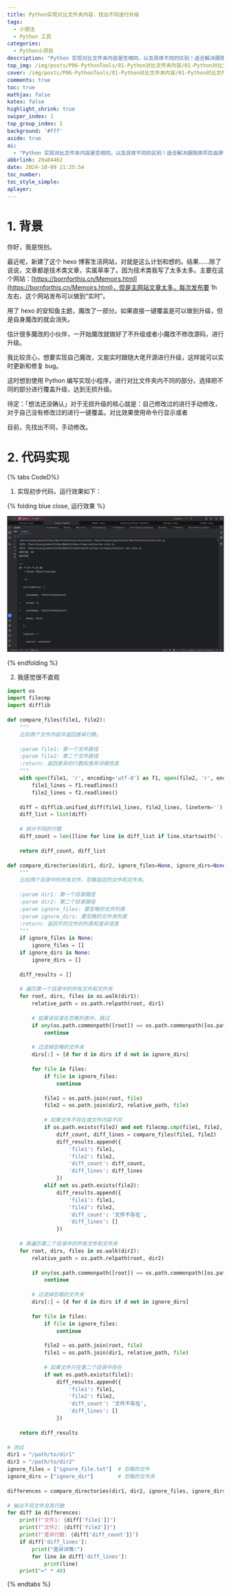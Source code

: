```yaml
---
title: Python实现对比文件夹内容，找出不同进行升级
tags:
  - 小想法
  - Python 工具
categories:
  - Python小项目
description: "Python 实现对比文件夹内容是否相同，以及具体不同的区别！适合解决跟随原项目选择性更新，找出不同的进行针对性的覆盖。特别是 hexo 主题魔改太多，但又想和开发者同步升级的人。"
top_img: /img/posts/P06-PythonTools/01-Python对比文件夹内容/01-Python对比文件夹内容.jpg
cover: /img/posts/P06-PythonTools/01-Python对比文件夹内容/01-Python对比文件夹内容.webp
comments: true
toc: true
mathjax: false
katex: false
highlight_shrink: true
swiper_index: 1
top_group_index: 1
background: '#fff'
aside: true
ai:
  - "Python 实现对比文件夹内容是否相同，以及具体不同的区别！适合解决跟随原项目选择性更新，找出不同的进行针对性的覆盖。特别是 hexo 主题魔改太多，但又想和开发者同步升级的人。"
abbrlink: 20a844b2
date: 2024-10-09 21:25:54
toc_number:
toc_style_simple:
aplayer:
---
```


# 1. 背景

你好，我是悦创。

最近呢，新建了这个 hexo 博客生活网站，对就是这么计划和想的。结果......除了说说，文章都是技术类文章，实属草率了。因为技术类我写了太多太多。主要在这个网站：[https://bornforthis.cn/Memoirs.html](https://bornforthis.cn/Memoirs.html)，但是主网站文章太多，每次发布要 1h 左右，这个网站发布可以做到“实时”。

用了 hexo 的安知鱼主题，魔改了一部分。如果直接一键覆盖是可以做到升级，但是自身魔改的就会消失。

估计很多魔改的小伙伴，一开始魔改就做好了不升级或者小魔改不修改源码，进行升级。

我比较贪心，想要实现自己魔改，又能实时跟随大佬开源进行升级，这样就可以实时更新和修复 bug。

这时想到使用 Python 编写实现小程序，进行对比文件夹内不同的部分。选择把不同的部分进行覆盖升级，达到无损升级。

待定：「想法还没确认」对于无损升级的核心就是：自己修改过的进行手动修改，对于自己没有修改过的进行一键覆盖。对比效果使用命令行显示或者

目前，先找出不同，手动修改。

# 2. 代码实现

{% tabs CodeD%}
<!-- tab V0.1 -->

1. 实现初步代码，运行效果如下：

{% folding blue close, 运行效果 %}

![](01-Python对比文件夹内容/image.png)

{% endfolding %}

2. 我感觉很不直观

```python
import os
import filecmp
import difflib

def compare_files(file1, file2):
    """
    比较两个文件内容并返回差异行数。
    
    :param file1: 第一个文件路径
    :param file2: 第二个文件路径
    :return: 返回差异的行数和差异详细信息
    """
    with open(file1, 'r', encoding='utf-8') as f1, open(file2, 'r', encoding='utf-8') as f2:
        file1_lines = f1.readlines()
        file2_lines = f2.readlines()
    
    diff = difflib.unified_diff(file1_lines, file2_lines, lineterm='')
    diff_list = list(diff)
    
    # 统计不同的行数
    diff_count = len([line for line in diff_list if line.startswith('- ') or line.startswith('+ ')])
    
    return diff_count, diff_list

def compare_directories(dir1, dir2, ignore_files=None, ignore_dirs=None):
    """
    比较两个目录中的所有文件，忽略指定的文件和文件夹。
    
    :param dir1: 第一个目录路径
    :param dir2: 第二个目录路径
    :param ignore_files: 要忽略的文件列表
    :param ignore_dirs: 要忽略的文件夹列表
    :return: 返回不同文件的列表和差异信息
    """
    if ignore_files is None:
        ignore_files = []
    if ignore_dirs is None:
        ignore_dirs = []
    
    diff_results = []
    
    # 遍历第一个目录中的所有文件和文件夹
    for root, dirs, files in os.walk(dir1):
        relative_path = os.path.relpath(root, dir1)
        
        # 如果该目录在忽略列表中，跳过
        if any(os.path.commonpath([root]) == os.path.commonpath([os.path.join(dir1, ig)]) for ig in ignore_dirs):
            continue
        
        # 过滤掉忽略的文件夹
        dirs[:] = [d for d in dirs if d not in ignore_dirs]
        
        for file in files:
            if file in ignore_files:
                continue
            
            file1 = os.path.join(root, file)
            file2 = os.path.join(dir2, relative_path, file)
            
            # 如果文件不存在或文件内容不同
            if os.path.exists(file2) and not filecmp.cmp(file1, file2, shallow=False):
                diff_count, diff_lines = compare_files(file1, file2)
                diff_results.append({
                    'file1': file1,
                    'file2': file2,
                    'diff_count': diff_count,
                    'diff_lines': diff_lines
                })
            elif not os.path.exists(file2):
                diff_results.append({
                    'file1': file1,
                    'file2': file2,
                    'diff_count': '文件不存在',
                    'diff_lines': []
                })
    
    # 再遍历第二个目录中的所有文件和文件夹
    for root, dirs, files in os.walk(dir2):
        relative_path = os.path.relpath(root, dir2)
        
        if any(os.path.commonpath([root]) == os.path.commonpath([os.path.join(dir2, ig)]) for ig in ignore_dirs):
            continue
        
        # 过滤掉忽略的文件夹
        dirs[:] = [d for d in dirs if d not in ignore_dirs]
        
        for file in files:
            if file in ignore_files:
                continue
            
            file2 = os.path.join(root, file)
            file1 = os.path.join(dir1, relative_path, file)
            
            # 如果文件只在第二个目录中存在
            if not os.path.exists(file1):
                diff_results.append({
                    'file1': file1,
                    'file2': file2,
                    'diff_count': '文件不存在',
                    'diff_lines': []
                })
    
    return diff_results

# 测试
dir1 = "/path/to/dir1"
dir2 = "/path/to/dir2"
ignore_files = ["ignore_file.txt"]  # 忽略的文件
ignore_dirs = ["ignore_dir"]        # 忽略的文件夹

differences = compare_directories(dir1, dir2, ignore_files, ignore_dirs)

# 输出不同文件及其行数
for diff in differences:
    print(f"文件1: {diff['file1']}")
    print(f"文件2: {diff['file2']}")
    print(f"差异行数: {diff['diff_count']}")
    if diff['diff_lines']:
        print("差异详情:")
        for line in diff['diff_lines']:
            print(line)
    print("=" * 40)
```

<!-- endtab -->

<!-- tab V0.2 -->
<!-- endtab -->
{% endtabs %}